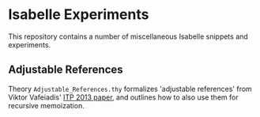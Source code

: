# Isabelle Experiments

This repository contains a number of miscellaneous Isabelle snippets
and experiments.

## Adjustable References
Theory `Adjustable_References.thy` formalizes 'adjustable references'
from Viktor Vafeiadis' [ITP 2013 paper](https://people.mpi-sws.org/~viktor/arefs/),
and outlines how to also use them for recursive memoization.
